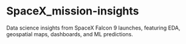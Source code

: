 # SpaceX_mission-insights
Data science insights from SpaceX Falcon 9 launches, featuring EDA, geospatial maps, dashboards, and ML predictions.
